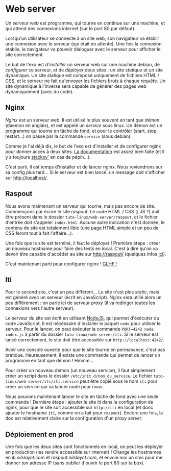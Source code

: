 # Web server

Un *serveur web* est programme, qui tourne en continue sur une machine, et qui
attend des connexions internet (sur le port 80 par défaut).

Lorsqu'un utilisateur se connecte à un site web, son navigateur va établir une
connexion avec le serveur (qui était en attente). Une fois la connexion
établie, le navigateur va pouvoir dialoguer avec le serveur pour afficher le
site correctement.

Le but de l'exo est d'*installer* un serveur web sur une machine debian, de
*configurer* ce serveur, et de *déployer* deux sites : un site statique et un
site dynamique.  Un site statique est composé uniquement de fichiers HTML /
CSS, et le serveur ne fait qu'envoyer les fichiers bruts à chaque requête. Un
site dynamique à l'inverse sera capable de générer des pages web dynamiquement
(avec du code).

## Nginx

*Nginx* est un serveur web. Il est utilisé le plus souvent en tant que *démon*
(daemon en anglais), et est appelé un *service* sous linux.  Un démon est un
programme qui tourne en tâche de fond, et pour le contrôler (start, stop,
restart...) on passe par la commande `service` (sous debian).

Comme je l'ai déjà dis, le but de l'exo est d'installer et de configurer nginx
pour donner accès à deux sites. [La documentation](http://nginx.org/en/docs/)
est assez bien faite (et il y a toujours [stackov'](http://stackoverflow.com/)
en cas de pépin...).

C'est parti, il est temps d'installer et de lancer nginx. Nous reviendrons sur
sa config plus tard... Si le serveur est bien lancé, un message doit s'afficher
sur [http://localhost/](http://localhost/).

## Raspout

Nous avons maintenant un serveur qui tourne, mais pas encore de site.
Commençons par écrire le site *raspout*. Le code HTML / CSS (/ JS ?) doit être
présent dans le dossier `tuto-linux/web-server/raspout`, et le fichier d'entrée
doit s'appeler `index.html`. Aucune autre indication n'est donnée, le contenu
de site est totalement lible (une page HTML simple et un peu de CSS feront tout
à fait l'affaire...).

Une fois que le site est terminé, il faut le déployer ! Première étape : créer
un nouveau hostname pour faire des tests en local. C'est à dire qu'on va devoir
être capable d'accédér au site sur [http://raspout/](http://raspout) (quelques
infos [ici](http://lmgtfy.com/?q=debian+host)).

C'est maintenant parti pour configurer nginx ! [GLHF
!](http://nginx.org/en/docs/beginners_guide.html)

## Iti

Pour le second site, c'est un peu différent... Le site n'est plus *static*,
mais est généré avec un serveur (écrit en JavaScript). Nginx sera utilié alors
un peu différement : on parle ici de serveur *proxy* (il va rediriger toutes
les connexions vers l'autre serveur).

Le serveur du site est écrit en utilisant [NodeJS](https://nodejs.org/en/), qui
permet d'éxécuter du code JavaScript. Il est nécéssaire d'installer le paquet
`node` pour utiliser le serveur. Pour le lancer, on peut éxécuter la commande
`PORT=4242 node index.js` à partir du dossier `tuto-linux/web-server/iti`. Si
le serveur est lancé correctement, le site doit être accessible sur
`http://localhost:4242/`.

Avoir une console ouverte pour que le site tourne en permanance, c'est pas
pratique. Heureusement, il existe une commande qui permet de lancer un
programme en tant que démon ! Hmmm...

Pour créer un nouveau démon (un nouveau service), il faut simplement créer un
script dans le dossier `/etc/init.d/nom_du_service`. Le fichier
`tuto-linux/web-server/iti/iti.service` peut être copié sous le nom `iti` pour
créer un service qui va lancer node pour nous.

Nous pouvons maintenant lancer le site en tâche de fond avec une seule commande
! Dernière étape : ajouter le site iti dans la configuration de nginx, pour que
le site soit accessible sur `http://iti` en local (et donc ajouter le hostname
`iti`, comme on a fait pour `raspout`). Encore une fois, la doc est
relativement claire sur la configuration d'un *proxy server*.

## Déploiement en prod

Une fois que les deux sites sont fonctionnels en local, on peut les déployer en
production (les rendre accessible sur internet) ! Change les hostnames en
*iti.nilslayet.com* et *raspout.nilslayet.com*, et envoie moi un sms pour me
donner ton adresse IP (sans oublier d'ouvrir le port 80 sur ta box).
